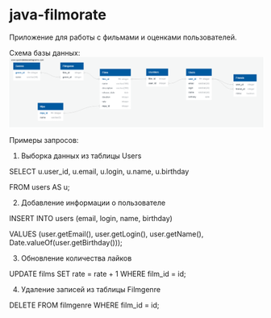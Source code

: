 # java-filmorate
Приложение для работы с фильмами и оценками пользователей.

Схема базы данных:
![](diagramDB.png)

Примеры запросов:

1) Выборка данных из таблицы Users
   
SELECT u.user_id, u.email, u.login, u.name, u.birthday

FROM users AS u;


2) Добавление информации о пользователе

INSERT INTO users (email, login, name, birthday) 

VALUES (user.getEmail(), user.getLogin(), user.getName(), Date.valueOf(user.getBirthday()));


3) Обновление количества лайков

UPDATE films SET rate = rate + 1 WHERE film_id = id;


4) Удаление записей из таблицы Filmgenre

DELETE FROM filmgenre WHERE film_id = id;
